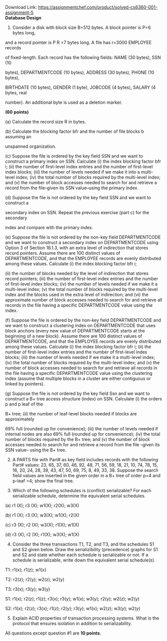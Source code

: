 Download Link: https://assignmentchef.com/product/solved-cs6360-001-assignment-5
<br>
<strong>Database Design </strong>

<strong> </strong>




<strong> </strong>

<ol>

 <li>Consider a disk with block size B=512 bytes. A block pointer is P=6 bytes long,</li>

</ol>

and a record pointer is P R =7 bytes long. A file has r=3000 EMPLOYEE records

of fixed-length. Each record has the following fields: NAME (30 bytes), SSN (10

bytes), DEPARTMENTCODE (10 bytes), ADDRESS (30 bytes), PHONE (10 bytes),

BIRTHDATE (10 bytes), GENDER (1 byte), JOBCODE (4 bytes), SALARY (4 bytes, real

number). An additional byte is used as a deletion marker.




<strong>(60 points)</strong>




(a) Calculate the record size R in bytes.




(b) Calculate the blocking factor bfr and the number of file blocks b assuming an

unspanned organization.




(c) Suppose the file is ordered by the key field SSN and we want to construct a primary index on SSN. Calculate (i) the index blocking factor bfr i; (ii) the number of first-level index entries and the number of first-level index blocks; (iii) the number of levels needed if we make it into a multi-level index; (iv) the total number of blocks required by the multi-level index; and (v) the number of block accesses needed to search for and retrieve a record from the file–given its SSN value–using the primary index.




(d) Suppose the file is not ordered by the key field SSN and we want to construct a

secondary index on SSN. Repeat the previous exercise (part c) for the secondary

index and compare with the primary index.




(e) Suppose the file is not ordered by the non-key field DEPARTMENTCODE and we want to construct a secondary index on DEPARTMENTCODE using Option 3 of Section 18.1.3, with an extra level of indirection that stores record pointers. Assume there are 100 distinct values of DEPARTMENTCODE, and that the EMPLOYEE records are evenly distributed among these values. Calculate (i) the index blocking factor bfr i;

(ii) the number of blocks needed by the level of indirection that stores record pointers; (iii) the number of first-level index entries and the number of first-level index blocks; (iv) the number of levels needed if we make it a multi-level index; (v) the total number of blocks required by the multi-level index and the blocks used in the extra level of indirection; and (vi) the approximate number of block accesses needed to search for and retrieve all records in the file having a specific DEPARTMENTCODE value using the index.




(f) Suppose the file is ordered by the non-key field DEPARTMENTCODE and we want to construct a clustering index on DEPARTMENTCODE that uses block anchors (every new value of DEPARTMENTCODE starts at the beginning of a new block). Assume there are 100 distinct values of DEPARTMENTCODE, and that the EMPLOYEE records are evenly distributed among these values. Calculate (i) the index blocking factor bfr i; (ii) the number of first-level index entries and the number of first-level index blocks; (iii) the number of levels needed if we make it a multi-level index; (iv) the total number of blocks required by the multi-level index; and (v) the number of block accesses needed to search for and retrieve all records in the file having a specific DEPARTMENTCODE value using the clustering index (assume that multiple blocks in a cluster are either contiguous or linked by pointers).







(g) Suppose the file is not ordered by the key field Ssn and we want to construct a B+ tree access structure (index) on SSN. Calculate (i) the orders p and p leaf of the

B+ tree; (ii) the number of leaf-level blocks needed if blocks are approximately

69% full (rounded up for convenience); (iii) the number of levels needed if internal nodes are also 69% full (rounded up for convenience); (iv) the total number of blocks required by the B+ tree; and (v) the number of block accesses needed to search for and retrieve a record from the file –given its SSN value– using the B+ tree.







<ol start="2">

 <li>A PARTS file with Part# as key field includes records with the following Part# values: 23, 65, 37, 60, 46, 92, 48, 71, 56, 59, 18, 21, 10, 74, 78, 15, 16, 20, 24, 28, 39, 43, 47, 50, 69, 75, 8, 49, 33, 38. Suppose the search field values are inserted in the given order in a B+ tree of order p=4 and p-leaf =4; show the final tree.</li>

</ol>




<ol start="3">

 <li>Which of the following schedules is (conflict) serializable? For each serializable schedule, determine the equivalent serial schedules.</li>

</ol>




(a) r1 (X); r3 (X); w1(X); r2(X); w3(X)




(b) r1 (X); r3 (X); w3(X); w1(X); r2(X)




(c) r3 (X); r2 (X); w3(X); r1(X); w1(X)




(d) r3 (X); r2 (X); r1(X); w3(X); w1(X)































<ol start="4">

 <li>Consider the three transactions T1, T2, and T3, and the schedules S1 and S2 given below. Draw the serializibility (precedence) graphs for S1 and S2 and state whether each schedule is serializable or not. If a schedule is serializable, write down the equivalent serial schedule(s).</li>

</ol>




T1: r1(x); r1(z); w1(x)

T2: r2(z); r2(y); w2(z); w2(y)

T3: r3(x); r3(y); w3(y)




S1: r1(x); r2(z); r1(z); r3(x); r3(y); w1(x); w3(y); r2(y); w2(z); w2(y)

S2: r1(x); r2(z); r3(x); r1(z); r2(y); r3(y); w1(x); w2(z); w3(y); w2(y)




<strong> </strong>

<ol start="5">

 <li>Explain ACID properties of transaction processing systems. What is the protocol that ensures isolation in addition to serializability.</li>

</ol>

<strong> </strong>

All questions except question #1 are <strong>10 points.</strong>

<strong> </strong>


